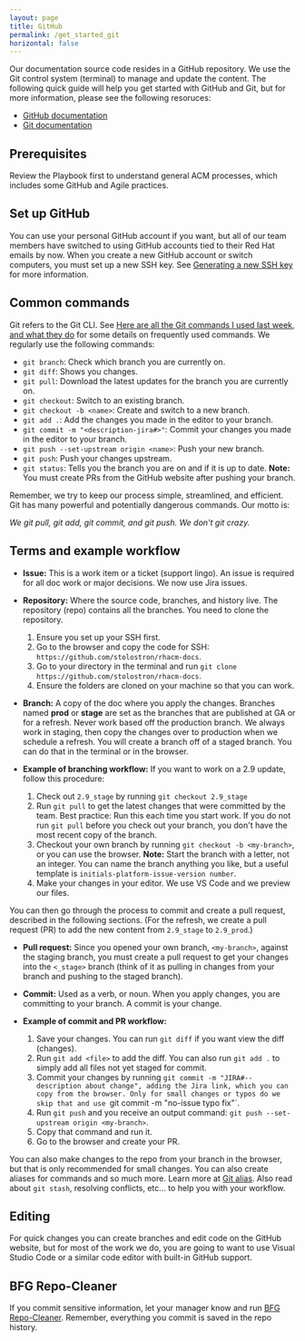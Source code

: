 ```yaml
---
layout: page
title: GitHub
permalink: /get_started_git
horizontal: false
---
```


Our documentation source code resides in a GitHub repository. We use the Git control system (terminal) to manage and update the content. The following quick guide will help you get started with GitHub and Git, but for more information, please see the following resoruces:

- [GitHub documentation](https://docs.github.com/)
- [Git documentation](https://git-scm.com/doc)

## Prerequisites

Review the Playbook first to understand general ACM processes, which includes some GitHub and Agile practices.

## Set up GitHub

You can use your personal GitHub account if you want, but all of our team members have switched to using GitHub accounts tied to their Red Hat emails by now. When you create a new GitHub account or switch computers, you must set up a new SSH key. See [Generating a new SSH key](https://docs.github.com/en/authentication/connecting-to-github-with-ssh/generating-a-new-ssh-key-and-adding-it-to-the-ssh-agent) for more information.

## Common commands

Git refers to the Git CLI. See [Here are all the Git commands I used last week, and what they do](https://www.freecodecamp.org/news/git-cheat-sheet-and-best-practices-c6ce5321f52/) for some details on frequently used commands. We regularly use the following commands:

- `git branch`: Check which branch you are currently on.
- `git diff`: Shows you changes.
- `git pull`: Download the latest updates for the branch you are currently on.
- `git checkout`: Switch to an existing branch.
- `git checkout -b <name>`: Create and switch to a new branch.
- `git add .`: Add the changes you made in the editor to your branch. 
- `git commit -m "<description-jira#>"`: Commit your changes you made in the editor to your branch. 
- `git push --set-upstream origin <name>`: Push your new branch.
- `git push`: Push your changes upstream.
- `git status`: Tells you the branch you are on and if it is up to date.
   **Note:** You must create PRs from the GitHub website after pushing your branch.

Remember, we try to keep our process simple, streamlined, and efficient. Git has many powerful and potentially dangerous commands. Our motto is:

_We git pull, git add, git commit, and git push. We don't git crazy._

## Terms and example workflow

- **Issue:** This is a work item or a ticket (support lingo). An issue is required for all doc work or major decisions. We now use Jira issues.
  
- **Repository:** Where the source code, branches, and history live. The repository (repo) contains all the branches. You need to clone the repository.
  1. Ensure you set up your SSH first.
  2. Go to the browser and copy the code for SSH: `https://github.com/stolostron/rhacm-docs`.
  3. Go to your directory in the terminal and run `git clone https://github.com/stolostron/rhacm-docs`.
  4. Ensure the folders are cloned on your machine so that you can work.
  
- **Branch:** A copy of the doc where you apply the changes. Branches named **prod** or **stage** are set as the branches that are published at GA or for a refresh. Never work based off the production branch. We always work in staging, then copy the changes over to production when we schedule a refresh. You will create a branch off of a staged branch. You can do that in the terminal or in the browser.

- **Example of branching workflow:** If you want to work on a 2.9 update, follow this procedure:
  1. Check out `2.9_stage` by running `git checkout 2.9_stage`
  2. Run `git pull` to get the latest changes that were committed by the team. Best practice: Run this each time you start work. If you do not run `git pull` before you check out your branch, you don't have the most recent copy of the branch.
  3. Checkout your own branch by running `git checkout -b <my-branch>`, or you can use the browser. **Note:** Start the branch with a letter, not an integer. You can name the branch anything you like, but a useful template is `initials-platform-issue-version number`.
  4. Make your changes in your editor. We use VS Code and we preview our files.

You can then go through the process to commit and create a pull request, described in the following sections. (For the refresh, we create a pull request (PR) to add the new content from `2.9_stage` to `2.9_prod`.)
  
- **Pull request:** Since you opened your own branch, `<my-branch>`, against the staging branch, you must create a pull request to get your changes into the `<_stage>` branch (think of it as pulling in changes from your branch and pushing to the staged branch).
  
- **Commit:** Used as a verb, or noun. When you apply changes, you are committing to your branch. A commit is your change.

- **Example of commit and PR workflow:**
  1. Save your changes. You can run `git diff` if you want view the diff (changes).
  2. Run `git add <file>` to add the diff. You can also run `git add .` to simply add all files not yet staged for commit.
  3. Commit your changes by running `git commit -m "JIRA#--description about change", adding the Jira link, which you can copy from the browser. Only for small changes or typos do we skip that and use `git commit -m "no-issue typo fix"`.
  4. Run `git push` and you receive an output command: `git push --set-upstream origin <my-branch>`.
  5. Copy that command and run it.
  6. Go to the browser and create your PR.

You can also make changes to the repo from your branch in the browser, but that is only recommended for small changes. You can also create aliases for commands and so much more. Learn more at [Git alias](https://www.atlassian.com/git/tutorials/git-alias). Also read about `git stash`, resolving conflicts, etc... to help you with your workflow.

## Editing
   
For quick changes you can create branches and edit code on the GitHub website, but for most of the work we do, you are going to want to use Visual Studio Code or a similar code editor with built-in GitHub support.

## BFG Repo-Cleaner

If you commit sensitive information, let your manager know and run [BFG Repo-Cleaner](https://rtyley.github.io/bfg-repo-cleaner/). Remember, everything you commit is saved in the repo history.
